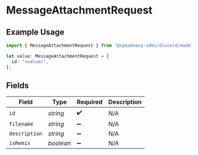 # MessageAttachmentRequest

## Example Usage

```typescript
import { MessageAttachmentRequest } from "@speakeasy-sdks/discord/models/components";

let value: MessageAttachmentRequest = {
  id: "<value>",
};
```

## Fields

| Field              | Type               | Required           | Description        |
| ------------------ | ------------------ | ------------------ | ------------------ |
| `id`               | *string*           | :heavy_check_mark: | N/A                |
| `filename`         | *string*           | :heavy_minus_sign: | N/A                |
| `description`      | *string*           | :heavy_minus_sign: | N/A                |
| `isRemix`          | *boolean*          | :heavy_minus_sign: | N/A                |